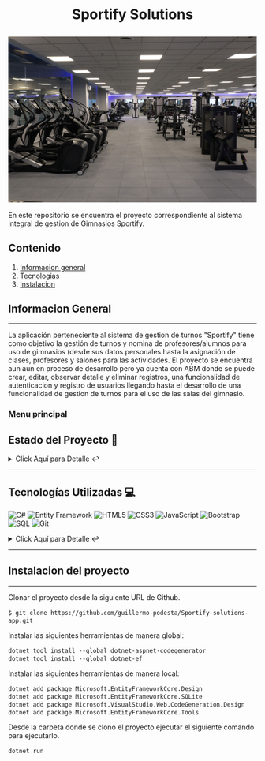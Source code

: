 <h1 align="center">
  <p align="center">Sportify Solutions</p>
</h1>

![Image text](https://github.com/jorgedan88/Testing-Repo/blob/main/diseno_gym_2-1.jpg)


En este repositorio se encuentra el proyecto correspondiente al sistema integral de gestion de Gimnasios Sportify.

## Contenido
1. [Informacion general](#general-info)
2. [Tecnologias](#technologies)
3. [Instalacion](#installation)


<a name="general-info"></a>
## Informacion General 
***
La aplicación perteneciente al sistema de gestion de turnos "Sportify" tiene como objetivo la gestión de turnos y  nomina de profesores/alumnos para uso de gimnasios (desde sus datos personales hasta la asignación de clases, profesores y salones para las actividades.  El proyecto se encuentra aun aun en proceso de desarrollo pero ya cuenta con ABM donde se puede crear, editar, observar detalle y eliminar registros, una funcionalidad de autenticacion y registro de usuarios llegando hasta el desarrollo de una funcionalidad de gestion de turnos para el uso de las salas del gimnasio. 
### Menu principal

## Estado del Proyecto 🚧 
<details>
    <summary>Click Aquí para Detalle ↩️</summary>
    <br>
   <p align="justify">El proyecto se encuentra actualmente en desarrollo. Aunque ya se encuentran listas las funcionalidades principales</p>
   </details>
   <hr>

<a name="technologies"></a> 
   ## Tecnologías Utilizadas  💻 

![C#](https://img.shields.io/badge/C%23-239120?style=for-the-badge&logo=c-sharp&logoColor=white)
![Entity Framework](https://img.shields.io/badge/Entity%20Framework-512BD4?style=for-the-badge&logo=dotnet&logoColor=white)
![HTML5](https://img.shields.io/badge/HTML5-E34F26?style=for-the-badge&logo=html5&logoColor=white)
![CSS3](https://img.shields.io/badge/CSS3-1572B6?style=for-the-badge&logo=css3&logoColor=white)
![JavaScript](https://img.shields.io/badge/JavaScript-F7DF1E?style=for-the-badge&logo=javascript&logoColor=black)
![Bootstrap](https://img.shields.io/badge/Bootstrap-7952B3?style=for-the-badge&logo=bootstrap&logoColor=white)
![SQL](https://img.shields.io/badge/SQL-CC2927?style=for-the-badge&logo=microsoft-sql-server&logoColor=white)
![Git](https://img.shields.io/badge/Git-F05032?style=for-the-badge&logo=git&logoColor=white)
   
<details>
    <summary>Click Aquí para Detalle ↩️</summary>
    <br>
   <p>Tecnologías Utilizadas:</p>
<ul>
  <li>C#: <a href="https://docs.microsoft.com/en-us/dotnet/csharp/">Enlace a la documentación oficial</a></li>
  <li>Entity Framework: <a href="https://learn.microsoft.com/es-es/ef/">Enlace a la documentación oficial</a></li>
  <li>HTML5: <a href="https://html5.org/">Enlace a la documentación oficial</a></li>
  <li>Bootstrap: <a href="https://getbootstrap.com/docs/">Enlace a la documentación oficial</a></li>
  <li>CSS3: <a href="https://www.w3.org/Style/CSS/Overview.en.html">Enlace a la documentación oficial</a></li>
  <li>SQL: <a href="https://www.oracle.com/database/technologies/appdev/sql.html">Enlace a la documentación oficial</a></li>
</ul>

   </details>
   <hr>

 <a name="installation"></a>  
## Instalacion del proyecto
***
Clonar el proyecto desde la siguiente URL de Github. 
```
$ git clone https://github.com/guillermo-podesta/Sportify-solutions-app.git

```

Instalar las siguientes herramientas de manera global:
```
dotnet tool install --global dotnet-aspnet-codegenerator
dotnet tool install --global dotnet-ef

```
Instalar las siguientes herramientas de manera local:
```
dotnet add package Microsoft.EntityFrameworkCore.Design
dotnet add package Microsoft.EntityFrameworkCore.SQLite
dotnet add package Microsoft.VisualStudio.Web.CodeGeneration.Design
dotnet add package Microsoft.EntityFrameworkCore.Tools

```
Desde la carpeta donde se clono el proyecto ejecutar el siguiente comando para ejecutarlo. 
```
dotnet run

```
